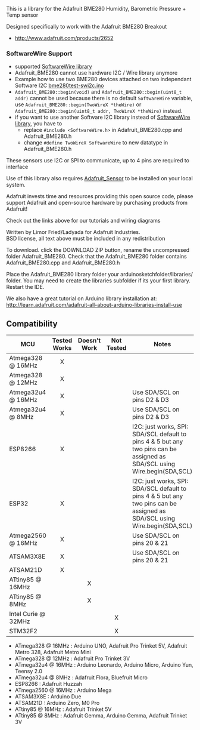 This is a library for the Adafruit BME280 Humidity, Barometric Pressure + Temp sensor

Designed specifically to work with the Adafruit BME280 Breakout 
 * http://www.adafruit.com/products/2652

### SoftwareWire Support
* supported [SoftwareWire library](https://github.com/Testato/SoftwareWire)
* Adafruit_BME280 cannot use hardware I2C / Wire library anymore
* Example how to use two BME280 devices attached on two independant Software I2C [bme280test-swi2c.ino](examples/bme280test-swi2c/bme280test-swi2c.ino)
* `Adafruit_BME280::begin(void)` and `Adafruit_BME280::begin(uint8_t addr)` cannot be used because there is no default `SoftwareWire` variable, use `Adafruit_BME280::begin(TwoWireX *theWire)` or `Adafruit_BME280::begin(uint8_t addr, TwoWireX *theWire)` instead.
* if you want to use another Software I2C library instead of [SoftwareWire library](https://github.com/Testato/SoftwareWire), you have to
  * replace `#include <SoftwareWire.h>` in Adafruit_BME280.cpp and Adafruit_BME280.h
  * change `#define TwoWireX SoftwareWire` to new datatype in Adafruit_BME280.h


These sensors use I2C or SPI to communicate, up to 4 pins are required to interface

Use of this library also requires [Adafruit_Sensor](https://github.com/adafruit/Adafruit_Sensor)
to be installed on your local system.

Adafruit invests time and resources providing this open source code, 
please support Adafruit and open-source hardware by purchasing 
products from Adafruit!

Check out the links above for our tutorials and wiring diagrams 

Written by Limor Fried/Ladyada for Adafruit Industries.  
BSD license, all text above must be included in any redistribution

To download. click the DOWNLOAD ZIP button, rename the uncompressed folder Adafruit_BME280. 
Check that the Adafruit_BME280 folder contains Adafruit_BME280.cpp and Adafruit_BME280.h

Place the Adafruit_BME280 library folder your arduinosketchfolder/libraries/ folder. 
You may need to create the libraries subfolder if its your first library. Restart the IDE.

We also have a great tutorial on Arduino library installation at:
http://learn.adafruit.com/adafruit-all-about-arduino-libraries-install-use
<!-- START COMPATIBILITY TABLE -->

## Compatibility

MCU                | Tested Works | Doesn't Work | Not Tested  | Notes
------------------ | :----------: | :----------: | :---------: | -----
Atmega328 @ 16MHz  |      X       |             |            | 
Atmega328 @ 12MHz  |      X       |             |            | 
Atmega32u4 @ 16MHz |      X       |             |            | Use SDA/SCL on pins D2 &amp; D3
Atmega32u4 @ 8MHz  |      X       |             |            | Use SDA/SCL on pins D2 &amp; D3
ESP8266            |      X       |             |            | I2C: just works, SPI: SDA/SCL default to pins 4 &amp; 5 but any two pins can be assigned as SDA/SCL using Wire.begin(SDA,SCL)
ESP32              |      X       |             |            | I2C: just works, SPI: SDA/SCL default to pins 4 &amp; 5 but any two pins can be assigned as SDA/SCL using Wire.begin(SDA,SCL) 
Atmega2560 @ 16MHz |      X       |             |            | Use SDA/SCL on pins 20 &amp; 21
ATSAM3X8E          |      X       |             |            | Use SDA/SCL on pins 20 &amp; 21
ATSAM21D           |      X       |             |            | 
ATtiny85 @ 16MHz   |              |     X       |            | 
ATtiny85 @ 8MHz    |              |     X       |            | 
Intel Curie @ 32MHz |             |             |     X      | 
STM32F2            |              |             |     X      | 

  * ATmega328 @ 16MHz : Arduino UNO, Adafruit Pro Trinket 5V, Adafruit Metro 328, Adafruit Metro Mini
  * ATmega328 @ 12MHz : Adafruit Pro Trinket 3V
  * ATmega32u4 @ 16MHz : Arduino Leonardo, Arduino Micro, Arduino Yun, Teensy 2.0
  * ATmega32u4 @ 8MHz : Adafruit Flora, Bluefruit Micro
  * ESP8266 : Adafruit Huzzah
  * ATmega2560 @ 16MHz : Arduino Mega
  * ATSAM3X8E : Arduino Due
  * ATSAM21D : Arduino Zero, M0 Pro
  * ATtiny85 @ 16MHz : Adafruit Trinket 5V
  * ATtiny85 @ 8MHz : Adafruit Gemma, Arduino Gemma, Adafruit Trinket 3V

<!-- END COMPATIBILITY TABLE -->
